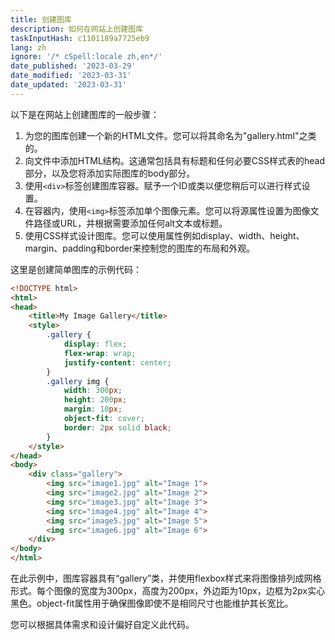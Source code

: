 ```yaml
---
title: 创建图库
description: 如何在网站上创建图库
taskInputHash: c1101189a7725eb9
lang: zh
ignore: '/* cSpell:locale zh,en*/'
date_published: '2023-03-29'
date_modified: '2023-03-31'
date_updated: '2023-03-31'
---
```

以下是在网站上创建图库的一般步骤：
1. 为您的图库创建一个新的HTML文件。您可以将其命名为"gallery.html"之类的。
2. 向文件中添加HTML结构。这通常包括具有标题和任何必要CSS样式表的head部分，以及您将添加实际图库的body部分。
3. 使用`<div>`标签创建图库容器。赋予一个ID或类以便您稍后可以进行样式设置。
4. 在容器内，使用`<img>`标签添加单个图像元素。您可以将源属性设置为图像文件路径或URL，并根据需要添加任何alt文本或标题。
5. 使用CSS样式设计图库。您可以使用属性例如display、width、height、margin、padding和border来控制您的图库的布局和外观。

这里是创建简单图库的示例代码：

```html
<!DOCTYPE html>
<html>
<head>
	<title>My Image Gallery</title>
	<style>
		.gallery {
			display: flex;
			flex-wrap: wrap;
			justify-content: center;
		}
		.gallery img {
			width: 300px;
			height: 200px;
			margin: 10px;
			object-fit: cover;
			border: 2px solid black;
		}
	</style>
</head>
<body>
	<div class="gallery">
		<img src="image1.jpg" alt="Image 1">
		<img src="image2.jpg" alt="Image 2">
		<img src="image3.jpg" alt="Image 3">
		<img src="image4.jpg" alt="Image 4">
		<img src="image5.jpg" alt="Image 5">
		<img src="image6.jpg" alt="Image 6">
	</div>
</body>
</html>
```

在此示例中，图库容器具有“gallery”类，并使用flexbox样式来将图像排列成网格形式。每个图像的宽度为300px，高度为200px，外边距为10px，边框为2px实心黑色。object-fit属性用于确保图像即使不是相同尺寸也能维护其长宽比。

您可以根据具体需求和设计偏好自定义此代码。
